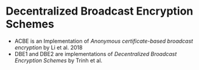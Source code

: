 # Decentralized Broadcast Encryption Schemes

- ACBE is an Implementation of *Anonymous certificate-based broadcast encryption* by  Li et al. 2018
- DBE1 and DBE2 are implementations of  *Decentralized Broadcast Encryption Schemes* by Trinh et al.